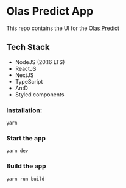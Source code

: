 # Olas Predict App

This repo contains the UI for the [Olas Predict](https://olas.network/agent-economies/predict)

## Tech Stack
- NodeJS (20.16 LTS)
- ReactJS
- NextJS
- TypeScript
- AntD
- Styled components


### Installation:

`yarn`

### Start the app

`yarn dev`

### Build the app

`yarn run build`

